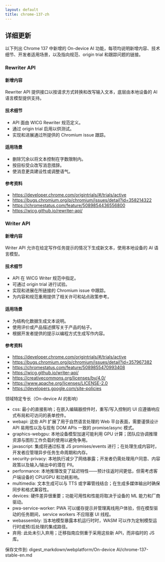 ```yaml
---
layout: default
title: chrome-137-zh
---
```


## 详细更新

以下列出 Chrome 137 中新增的 On-device AI 功能，每项均说明新增内容、技术细节、开发者适用场景，以及指向规范、origin trial 和跟踪问题的链接。

### Rewriter API

#### 新增内容
Rewriter API 提供接口以按请求方式转换和改写输入文本，底层由本地设备的 AI 语言模型提供支持。

#### 技术细节
- API 面由 WICG Rewriter 规范定义。
- 通过 origin trial 启用以供测试。
- 实现和进展通过所提供的 Chromium issue 跟踪。

#### 适用场景
- 删除冗余以将文本控制在字数限制内。
- 按目标受众改写消息措辞。
- 使消息更具建设性或调整语气。

#### 参考资料
- https://developer.chrome.com/origintrials/#/trials/active
- https://bugs.chromium.org/p/chromium/issues/detail?id=358214322
- https://chromestatus.com/feature/5089854436556800
- https://wicg.github.io/rewriter-api/

### Writer API

#### 新增内容
Writer API 允许在给定写作任务提示的情况下生成新文本，使用本地设备的 AI 语言模型。

#### 技术细节
- API 在 WICG Writer 规范中指定。
- 可通过 origin trial 进行试验。
- 实现和进展在所链接的 Chromium issue 中跟踪。
- 为内容和规范重用提供了相关许可和站点政策参考。

#### 适用场景
- 为结构化数据生成文本说明。
- 使用评价或产品描述撰写关于产品的帖子。
- 根据开发者提供的提示以编程方式生成写作内容。

#### 参考资料
- https://developer.chrome.com/origintrials/#/trials/active
- https://bugs.chromium.org/p/chromium/issues/detail?id=357967382
- https://chromestatus.com/feature/5089855470993408
- https://wicg.github.io/writer-api/
- https://creativecommons.org/licenses/by/4.0/
- https://www.apache.org/licenses/LICENSE-2.0
- https://developers.google.com/site-policies

领域特定专长（On-device AI 的影响）

- css: 最小的直接影响；在嵌入编辑器控件时，重写/写入控制的 UI 应遵循响应式布局和可访问的表单控件。
- webapi: 这些 API 扩展了用于自然语言处理的 Web 平台表面，需要谨慎设计 API 易用性以及与现有 DOM APIs 一致的 promise/async 模式。
- graphics-webgpu: 本地设备模型加速可能利用 GPU 计算；团队应协调推理资源与图形工作负载的使用以避免争用。
- javascript: 集成将通过标准 JS promises/events 进行；在处理生成内容时，开发者应管理异步任务生命周期和内存。
- security-privacy: 本地执行减少了网络暴露；开发者仍需处理用户同意、内容政策以及输入/输出中的潜在 PII。
- performance: 本地推理改变了延迟特性——预计往返时间更低，但需考虑客户端设备的 CPU/GPU 和功耗影响。
- multimedia: 文本生成可以与 TTS 或字幕管线结合；在生成多媒体输出时确保同步和格式兼容性。
- devices: 硬件差异很重要；功能可用性和性能将取决于设备的 ML 能力和厂商驱动。
- pwa-service-worker: PWA 可以缓存提示并管理离线用户体验，但在模型驱动的任务期间，service workers 不应阻塞 UI 线程。
- webassembly: 当本地模型暴露本机运行时时，WASM 可以作为定制模型运行时或预/后处理的集成路径。
- 弃用: 此处未引入弃用；迁移指南应侧重于采用这些新 API，而非临时的 JS 库。

保存文件到: digest_markdown/webplatform/On-device AI/chrome-137-stable-en.md
